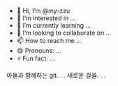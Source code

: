 - 👋 Hi, I’m @my-zzu
- 👀 I’m interested in ...
- 🌱 I’m currently learning ...
- 💞️ I’m looking to collaborate on ...
- 📫 How to reach me ...
- 😄 Pronouns: ...
- ⚡ Fun fact: ...

<!---
my-zzu/my-zzu is a ✨ special ✨ repository because its `README.md` (this file) appears on your GitHub profile.
You can click the Preview link to take a look at your changes.
--->
아들과 함께하는 git. . .
새로운 길을. . . 
